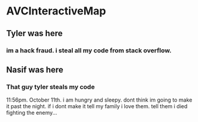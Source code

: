 # AVCInteractiveMap
## Tyler was here
### im a hack fraud. i steal all my code from stack overflow.
## Nasif was here
### That guy tyler steals my code
11:56pm. October 11th. i am hungry and sleepy. dont think im going to make it past the night. if i dont make it tell my family i love them. tell them i died fighting the enemy...  

